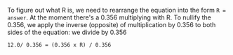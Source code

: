 To figure out what R is, we need to rearrange the equation into the form `R = answer`. At the moment there's a 0.356 multiplying with R. 
To nullify the 0.356, we apply the inverse (opposite) of multiplication by 0.356 to both sides of the equation: we divide by 0.356
```
12.0/ 0.356 = (0.356 x R) / 0.356
```
